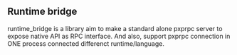 
## Runtime bridge

runtime_bridge is a library aim to make a standard alone pxprpc server to expose native API as RPC interface.
And also, support pxprpc connection in ONE process connected differenct runtime/language.

